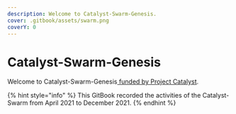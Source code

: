 ```yaml
---
description: Welcome to Catalyst-Swarm-Genesis.
cover: .gitbook/assets/swarm.png
coverY: 0
---
```


# Catalyst-Swarm-Genesis

Welcome to Catalyst-Swarm-Genesis[ funded by Project Catalyst](https://cardano.ideascale.com/a/dtd/Catalyst-Swarm-Genesis-GitBook/369556-48088).&#x20;

{% hint style="info" %}
This GitBook recorded the activities of the Catalyst-Swarm from April 2021 to December 2021.
{% endhint %}
